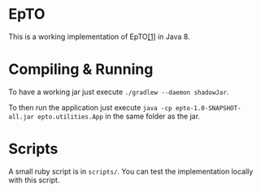 # EpTO

This is a working implementation of EpTO[[1]](http://dl.acm.org/citation.cfm?id=2814804) in Java 8.

# Compiling & Running

To have a working jar just execute `./gradlew --daemon shadowJar`.

To then run the application just execute `java -cp epto-1.0-SNAPSHOT-all.jar epto.utilities.App` in the same folder as the jar.


# Scripts

A small ruby script is in `scripts/`. You can test the implementation locally with this script.
